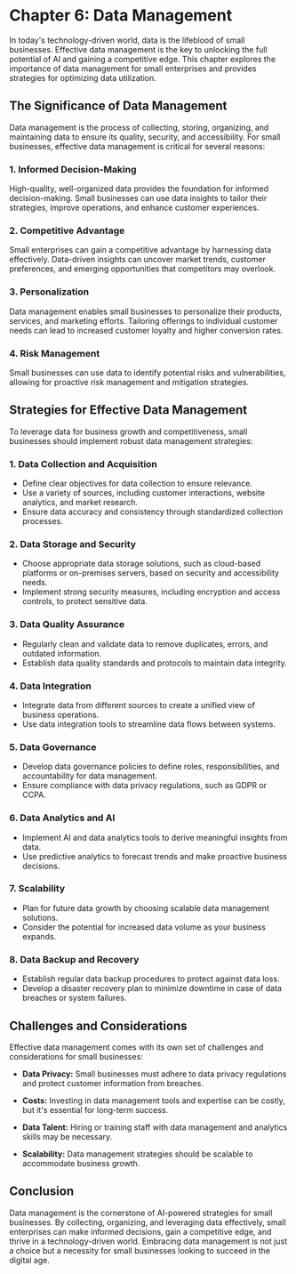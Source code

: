 Chapter 6: Data Management
==========================

In today's technology-driven world, data is the lifeblood of small businesses. Effective data management is the key to unlocking the full potential of AI and gaining a competitive edge. This chapter explores the importance of data management for small enterprises and provides strategies for optimizing data utilization.

**The Significance of Data Management**
---------------------------------------

Data management is the process of collecting, storing, organizing, and maintaining data to ensure its quality, security, and accessibility. For small businesses, effective data management is critical for several reasons:

### **1. Informed Decision-Making**

High-quality, well-organized data provides the foundation for informed decision-making. Small businesses can use data insights to tailor their strategies, improve operations, and enhance customer experiences.

### **2. Competitive Advantage**

Small enterprises can gain a competitive advantage by harnessing data effectively. Data-driven insights can uncover market trends, customer preferences, and emerging opportunities that competitors may overlook.

### **3. Personalization**

Data management enables small businesses to personalize their products, services, and marketing efforts. Tailoring offerings to individual customer needs can lead to increased customer loyalty and higher conversion rates.

### **4. Risk Management**

Small businesses can use data to identify potential risks and vulnerabilities, allowing for proactive risk management and mitigation strategies.

**Strategies for Effective Data Management**
--------------------------------------------

To leverage data for business growth and competitiveness, small businesses should implement robust data management strategies:

### **1. Data Collection and Acquisition**

* Define clear objectives for data collection to ensure relevance.
* Use a variety of sources, including customer interactions, website analytics, and market research.
* Ensure data accuracy and consistency through standardized collection processes.

### **2. Data Storage and Security**

* Choose appropriate data storage solutions, such as cloud-based platforms or on-premises servers, based on security and accessibility needs.
* Implement strong security measures, including encryption and access controls, to protect sensitive data.

### **3. Data Quality Assurance**

* Regularly clean and validate data to remove duplicates, errors, and outdated information.
* Establish data quality standards and protocols to maintain data integrity.

### **4. Data Integration**

* Integrate data from different sources to create a unified view of business operations.
* Use data integration tools to streamline data flows between systems.

### **5. Data Governance**

* Develop data governance policies to define roles, responsibilities, and accountability for data management.
* Ensure compliance with data privacy regulations, such as GDPR or CCPA.

### **6. Data Analytics and AI**

* Implement AI and data analytics tools to derive meaningful insights from data.
* Use predictive analytics to forecast trends and make proactive business decisions.

### **7. Scalability**

* Plan for future data growth by choosing scalable data management solutions.
* Consider the potential for increased data volume as your business expands.

### **8. Data Backup and Recovery**

* Establish regular data backup procedures to protect against data loss.
* Develop a disaster recovery plan to minimize downtime in case of data breaches or system failures.

**Challenges and Considerations**
---------------------------------

Effective data management comes with its own set of challenges and considerations for small businesses:

* **Data Privacy:** Small businesses must adhere to data privacy regulations and protect customer information from breaches.

* **Costs:** Investing in data management tools and expertise can be costly, but it's essential for long-term success.

* **Data Talent:** Hiring or training staff with data management and analytics skills may be necessary.

* **Scalability:** Data management strategies should be scalable to accommodate business growth.

**Conclusion**
--------------

Data management is the cornerstone of AI-powered strategies for small businesses. By collecting, organizing, and leveraging data effectively, small enterprises can make informed decisions, gain a competitive edge, and thrive in a technology-driven world. Embracing data management is not just a choice but a necessity for small businesses looking to succeed in the digital age.
